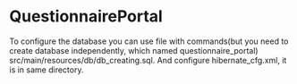 # QuestionnairePortal

To configure the database you can use file with commands(but you need to create database independently, which named questionnaire_portal) src/main/resources/db/db_creating.sql. And configure hibernate_cfg.xml, it is in same directory.